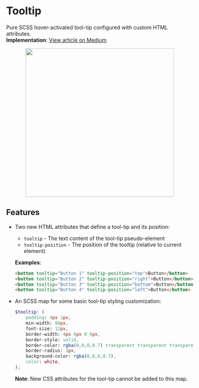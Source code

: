 # Tooltip

Pure SCSS hover-activated tool-tip configured with custom HTML attributes.<br>**Implementation**: [View article on Medium](https://medium.freecodecamp.org/a-step-by-step-guide-to-making-pure-css-tooltips-3d5a3e237346)

<p align="center"><img width="400px" src="https://i.ibb.co/hm5nc0J/tooltips.png"></p>

## Features

- Two new HTML attributes that define a tool-tip and its position:

  - `tooltip` - The text content of the tool-tip pseudo-element
  - `tooltip-position` - The position of the tooltip (relative to current element)

  **Examples**:

  ```html
  <button tooltip="Button 1" tooltip-position="top">Button</button>
  <button tooltip="Button 2" tooltip-position="right">Button</button>
  <button tooltip="Button 3" tooltip-position="bottom">Button</button>
  <button tooltip="Button 4" tooltip-position="left">Button</button>
  ```

- An SCSS map for some basic tool-tip styling customization:

  ```scss
  $tooltip: (
      padding: 4px 2px,
      min-width: 80px,
      font-size: 12px,
      border-width: 4px 6px 0 6px,
      border-style: solid,
      border-color: rgba(0,0,0,0.7) transparent transparent transparent,
      border-radius: 3px,
      background-color: rgba(0,0,0,0.7),
      color: white,
  );
  ```

  **Note**: New CSS attributes for the tool-tip cannot be added to this map.